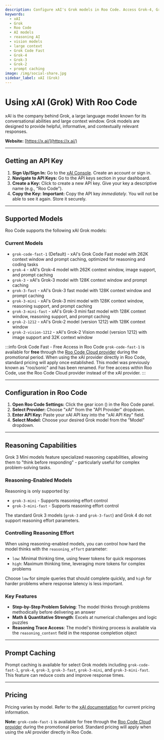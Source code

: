 ```yaml
---
description: Configure xAI's Grok models in Roo Code. Access Grok-4, Grok-3, Grok-2, and vision models with large context windows, reasoning capabilities, and prompt caching.
keywords:
  - xAI
  - Grok
  - Roo Code
  - AI models
  - reasoning AI
  - vision models
  - large context
  - Grok Code Fast
  - Grok-4
  - Grok-3
  - Grok-2
  - prompt caching
image: /img/social-share.jpg
sidebar_label: xAI (Grok)
---
```


# Using xAI (Grok) With Roo Code

xAI is the company behind Grok, a large language model known for its conversational abilities and large context window. Grok models are designed to provide helpful, informative, and contextually relevant responses.

**Website:** [https://x.ai/](https://x.ai/)

---

## Getting an API Key

1.  **Sign Up/Sign In:** Go to the [xAI Console](https://console.x.ai/). Create an account or sign in.
2.  **Navigate to API Keys:** Go to the API keys section in your dashboard.
3.  **Create a Key:** Click to create a new API key. Give your key a descriptive name (e.g., "Roo Code").
4.  **Copy the Key:** **Important:** Copy the API key *immediately*. You will not be able to see it again. Store it securely.

---

## Supported Models

Roo Code supports the following xAI Grok models:

### Current Models
* `grok-code-fast-1` (Default) - xAI's Grok Code Fast model with 262K context window and prompt caching, optimized for reasoning and coding tasks
* `grok-4` - xAI's Grok-4 model with 262K context window, image support, and prompt caching
* `grok-3` - xAI's Grok-3 model with 128K context window and prompt caching
* `grok-3-fast` - xAI's Grok-3 fast model with 128K context window and prompt caching
* `grok-3-mini` - xAI's Grok-3 mini model with 128K context window, reasoning support, and prompt caching
* `grok-3-mini-fast` - xAI's Grok-3 mini fast model with 128K context window, reasoning support, and prompt caching
* `grok-2-1212` - xAI's Grok-2 model (version 1212) with 128K context window
* `grok-2-vision-1212` - xAI's Grok-2 Vision model (version 1212) with image support and 32K context window

:::info Grok Code Fast - Free Access in Roo Code
`grok-code-fast-1` is available for **free** through the [Roo Code Cloud provider](/providers/roo-code-cloud) during the promotional period. When using the xAI provider directly in Roo Code, standard pricing will apply once established. This model was previously known as "roo/sonic" and has been renamed. For free access within Roo Code, use the Roo Code Cloud provider instead of the xAI provider.
:::

---

## Configuration in Roo Code

1.  **Open Roo Code Settings:** Click the gear icon (<Codicon name="gear" />) in the Roo Code panel.
2.  **Select Provider:** Choose "xAI" from the "API Provider" dropdown.
3.  **Enter API Key:** Paste your xAI API key into the "xAI API Key" field.
4.  **Select Model:** Choose your desired Grok model from the "Model" dropdown.

---

## Reasoning Capabilities

Grok 3 Mini models feature specialized reasoning capabilities, allowing them to "think before responding" - particularly useful for complex problem-solving tasks.

### Reasoning-Enabled Models

Reasoning is only supported by:
* `grok-3-mini` - Supports reasoning effort control
* `grok-3-mini-fast` - Supports reasoning effort control

The standard Grok 3 models (`grok-3` and `grok-3-fast`) and Grok 4 do not support reasoning effort parameters.

### Controlling Reasoning Effort

When using reasoning-enabled models, you can control how hard the model thinks with the `reasoning_effort` parameter:

* `low`: Minimal thinking time, using fewer tokens for quick responses
* `high`: Maximum thinking time, leveraging more tokens for complex problems

Choose `low` for simple queries that should complete quickly, and `high` for harder problems where response latency is less important.

### Key Features

* **Step-by-Step Problem Solving**: The model thinks through problems methodically before delivering an answer
* **Math & Quantitative Strength**: Excels at numerical challenges and logic puzzles
* **Reasoning Trace Access**: The model's thinking process is available via the `reasoning_content` field in the response completion object

---

## Prompt Caching

Prompt caching is available for select Grok models including `grok-code-fast-1`, `grok-4`, `grok-3`, `grok-3-fast`, `grok-3-mini`, and `grok-3-mini-fast`. This feature can reduce costs and improve response times.

---

## Pricing

Pricing varies by model. Refer to the [xAI documentation](https://console.x.ai/) for current pricing information.

**Note:** `grok-code-fast-1` is available for free through the [Roo Code Cloud provider](/providers/roo-code-cloud) during the promotional period. Standard pricing will apply when using the xAI provider directly in Roo Code.

